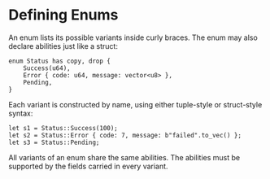 # Defining Enums

An enum lists its possible variants inside curly braces. The enum may also declare abilities just like a struct:

```move
enum Status has copy, drop {
    Success(u64),
    Error { code: u64, message: vector<u8> },
    Pending,
}
```

Each variant is constructed by name, using either tuple-style or struct-style syntax:

```move
let s1 = Status::Success(100);
let s2 = Status::Error { code: 7, message: b"failed".to_vec() };
let s3 = Status::Pending;
```

All variants of an enum share the same abilities. The abilities must be supported by the fields carried in every variant.
